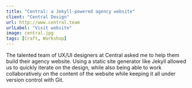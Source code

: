 ```yaml
---
title: "Central: a Jekyll-powered agency website"
client: "Central Design"
url: http://www.central.team
urlLabel: "Visit website"
image: central.jpg
tags: [Craft, Workshop]
---
```


The talented team of UX/UI designers at Central asked me to help them build their agency website. Using a static site generator like Jekyll allowed us to quickly iterate on the design, while also being able to work collaboratively on the content of the website while keeping it all under version control with Git.
